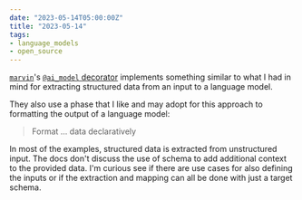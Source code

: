 ```yaml
---
date: "2023-05-14T05:00:00Z"
title: "2023-05-14"
tags:
- language_models
- open_source
---
```


[`marvin`](https://github.com/PrefectHQ/marvin)'s [`@ai_model` decorator](https://www.askmarvin.ai/guide/concepts/ai_models/) implements something similar to what I had in mind for extracting structured data from an input to a language model.

They also use a phase that I like and may adopt for this approach to formatting the output of a language model:

> Format ... data declaratively

In most of the examples, structured data is extracted from unstructured input.
The docs don't discuss the use of schema to add additional context to the provided data.
I'm curious see if there are use cases for also defining the inputs or if the extraction and mapping can all be done with just a target schema.
